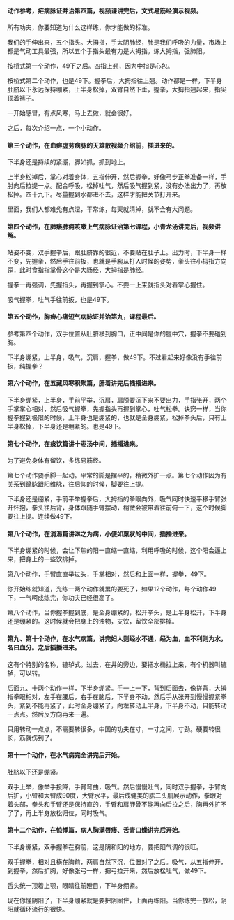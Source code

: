 #### 动作参考，疟病脉证并治第四篇，视频课讲完后，文式易筋经演示视频。

所有功夫，你要知道为什么这样练，你才能做的标准。

我们的手伸出来，五个指头。大拇指，手太阴肺经，肺是我们呼吸的力量，市场上都是气动工具最强，所以五个手指头最有力是大拇指。练大拇指，强肺阳。

按桥式第一个动作，49下之后。四指上翘，因为中指是心包。

按桥式第二个动作，也是49下。握拳后，大拇指往上翘。动作都是一样，下半身肚脐以下永远保持绷紧，上半身松掉，双臂自然下垂，握拳，大拇指翘起来，指尖顶着裤子。

一开始感冒，有点风寒，马上去做，就会很好。

之后，每次介绍一点，一个小动作。

#### 第三个动作，在血痹虚劳病脉的天雄散视频介绍前，插进来的。

下半身还是持续的紧绷，脚如抓，抓到地上。

上半身松掉后，掌心对着身体，五指伸开，然后握拳，好像弓步正拳准备一样，手肘向后拉提一点。配合呼吸，松掉吐气，然后吸气握到紧，没有办法出力了，再放松掉。四十九下。尽量握到水都进不去，这样才能把关节打开来。

里面，我们人都难免有点湿，平常练，每天就清掉，就不会有大问题。

#### 第四个动作，在肺痿肺痈咳嗽上气病脉证治第七课程，小青龙汤讲完后，视频讲解。

站姿不变，双手握拳后，跟肚脐靠的很近，不要贴在肚子上。出力时，下半身一样不变，先握拳，然后手往前扳，也就是手腕从打人时候的姿势，拳头往小拇指方向歪，此时食指指掌骨这个是大肠经，大拇指是肺经。

握拳一再强调，先握指头，再握到掌心。不要一上来就指头对着掌心握住。

吸气握拳，吐气手往前扳，也是49下。

#### 第五个动作，胸痹心痛短气病脉证并治第九，课程最后。

参考第四个动作，双手位置从肚脐移到胸口，正中间是你的膻中穴，握拳不要碰到胸。

下半身绷紧，上半身，吸气，沉肩，握拳，做49下。不过看起来好像没有手往前扳，纯握拳？

#### 第六个动作，在五藏风寒积聚篇，肝着讲完后插播进来。

下半身绷紧，上半身，手前平举，沉肩，肩膀要沉下来不要出力，手指张开，两个手掌掌心相对，然后吸气握拳，先握指头再握到掌心，吐气松拳。诀窍一样，当你握拳握到极限的时候，上半身也是绷紧的，也就是全身绷紧，松掉拳头后，只有上半身松掉，下半身还是绷紧的。也是49下。

#### 第七个动作，在痰饮篇讲十枣汤中间，插播进来。

为了避免身体有留饮，多练易筋经。

第七个动作要手脚一起动。平常的脚是摆平的，稍微外扩一点。第七个动作因为有关系到蹻脉跟阳维脉，往后仰的时候，脚要往上提。

下半身还是绷紧，手前平举握拳后，大拇指的拳眼向外，吸气同时快速平移手臂张开怀抱，拳头往后背，身体跟随手臂摆动，稍微会被带着往前俯一下，这个时候脚要往上提。连续做49下。

#### 第八个动作，在消渴篇讲淋之为病，小便如粟状的中间，插播进来。

下半身绷紧的时候，会让下焦的阳一直缩一直缩，利用呼吸的时候，这个阳会逼上来，把身上的一些饮排掉。

第八个动作，手臂直直举过头，手掌相对，然后和上面一样，握拳，49下。

你开始练就知道，光练一两个动作就累的要死了，如果12个动作，每个动作49下，一气呵成练完，你功夫已经很高了。

第八个动作，当你握拳握到底，是全身绷紧的，松开拳头，是上半身松开，下半身还是绷紧的。这时候就会把身上的浊物，支饮，留饮全部排掉。

#### 第九、第十个动作，在水气病篇，讲完妇人则经水不通，经为血，血不利则为水，名曰血分。之后插播进来。

这有个特别的名称，辘轳式。过去，在井的旁边，要把水桶拉上来，有个机器叫辘轳，可以转。

后面九、十两个动作一样，下半身绷紧。手一上一下，背到后面去，像搓背，大拇指拳眼相对，左手在腰后，右手在脑后，下半身不动，然后手从张开到慢慢握紧拳头，紧到不能再紧了，此时全身绷紧了，向左转动上半身，下半身不动，只能转动一点点。然后反方向再来一遍。

只用转动一点点，不需要转很多，中国的功夫在寸，一寸之间，寸劲。硬要转很长，筋就伤到了。

#### 第十一个动作，在水气病完全讲完后开始。

肚脐以下还是绷紧。

双手上举，像举手投降，手臂弯曲，吸气。然后慢慢吐气，同时双手握拳，手臂向后扩，小臂和大臂成90度，大臂水平，最后成健美的肱二头肌展示动作，拳眼对着头部，拳头和手臂还是保持直的，手臂和肩胛骨不能再向后拉之后，胸再外扩不了了，再上半身放松归位，同时吸气。

#### 第十二个动作，在惊悸篇，病人胸满唇痿、舌青口燥讲完后开始。

下半身绷紧，双手握拳在胸前，这是阴和阳的地方，要把阳气调的很旺。

双手握拳，相对且横在胸前，两肩自然下沉，位置对了之后。吸气，从五指伸开，到握拳，然后扩胸，好像张弓一样，把弓拉开来，然后放松吐气，做49下。

舌头统一顶着上颚，眼睛往前瞪目，下半身绷紧。

现在你懂阴阳了，下半身绷紧就是要把阴固住，上面再练阳。当你练完一放松，阴阳就循环流行的很快。